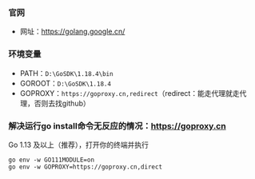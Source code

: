 ### 官网
- 网址：https://golang.google.cn/

### 环境变量
- PATH：`D:\GoSDK\1.18.4\bin`
- GOROOT：`D:\GoSDK\1.18.4`
- GOPROXY：`https://goproxy.cn,redirect`（redirect：能走代理就走代理，否则去找github）

### 解决运行go install命令无反应的情况：https://goproxy.cn
Go 1.13 及以上（推荐），打开你的终端并执行
```
go env -w GO111MODULE=on
go env -w GOPROXY=https://goproxy.cn,direct
```
